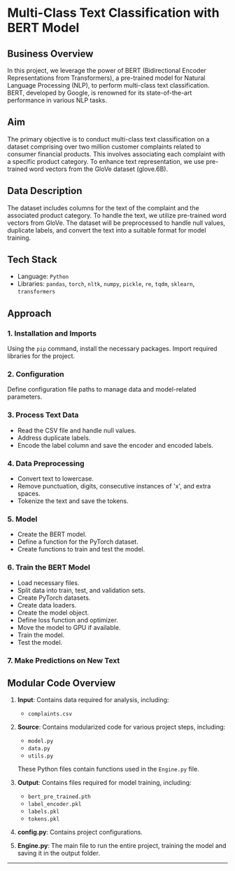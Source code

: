 # Multi-Class Text Classification with BERT Model

## Business Overview

In this project, we leverage the power of BERT (Bidirectional Encoder Representations from Transformers), a pre-trained model for Natural Language Processing (NLP), to perform multi-class text classification. BERT, developed by Google, is renowned for its state-of-the-art performance in various NLP tasks.

## Aim

The primary objective is to conduct multi-class text classification on a dataset comprising over two million customer complaints related to consumer financial products. This involves associating each complaint with a specific product category. To enhance text representation, we use pre-trained word vectors from the GloVe dataset (glove.6B).

## Data Description

The dataset includes columns for the text of the complaint and the associated product category. To handle the text, we utilize pre-trained word vectors from GloVe. The dataset will be preprocessed to handle null values, duplicate labels, and convert the text into a suitable format for model training.

## Tech Stack

- Language: `Python`
- Libraries: `pandas`, `torch`, `nltk`, `numpy`, `pickle`, `re`, `tqdm`, `sklearn`, `transformers`

## Approach

### 1. Installation and Imports

Using the `pip` command, install the necessary packages. Import required libraries for the project.

### 2. Configuration

Define configuration file paths to manage data and model-related parameters.

### 3. Process Text Data

- Read the CSV file and handle null values.
- Address duplicate labels.
- Encode the label column and save the encoder and encoded labels.

### 4. Data Preprocessing

- Convert text to lowercase.
- Remove punctuation, digits, consecutive instances of 'x', and extra spaces.
- Tokenize the text and save the tokens.

### 5. Model

- Create the BERT model.
- Define a function for the PyTorch dataset.
- Create functions to train and test the model.

### 6. Train the BERT Model

- Load necessary files.
- Split data into train, test, and validation sets.
- Create PyTorch datasets.
- Create data loaders.
- Create the model object.
- Define loss function and optimizer.
- Move the model to GPU if available.
- Train the model.
- Test the model.

### 7. Make Predictions on New Text

## Modular Code Overview

1. **Input**: Contains data required for analysis, including:
   - `complaints.csv`

2. **Source**: Contains modularized code for various project steps, including:
   - `model.py`
   - `data.py`
   - `utils.py`

   These Python files contain functions used in the `Engine.py` file.

3. **Output**: Contains files required for model training, including:
   - `bert_pre_trained.pth`
   - `label_encoder.pkl`
   - `labels.pkl`
   - `tokens.pkl`

4. **config.py**: Contains project configurations.

5. **Engine.py**: The main file to run the entire project, training the model and saving it in the output folder.

---
